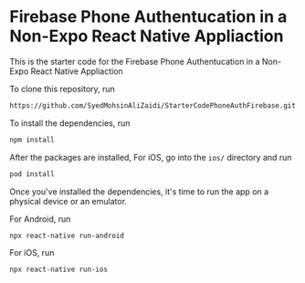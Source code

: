 # Firebase Phone Authentucation in a Non-Expo React Native Appliaction

This is the starter code for the Firebase Phone Authentucation in a Non-Expo React Native Appliaction

To clone this repository, run

```bash
https://github.com/SyedMohsinAliZaidi/StarterCodePhoneAuthFirebase.git
```

To install the dependencies, run

```bash
npm install
```

After the packages are installed, For iOS, go into the `ios/` directory and run

```bash
pod install
```

Once you've installed the dependencies, it's time to run the app on a physical device or an emulator.

For Android, run

```bash
npx react-native run-android
```

For iOS, run

```bash
npx react-native run-ios
```
